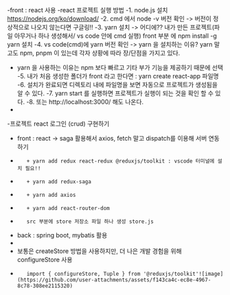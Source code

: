  -front : react 사용
 -react 프로젝트 실행 방법
 -1. node.js 설치 https://nodejs.org/ko/download/
 -2. cmd 에서 node -v 버전 확인 -> 버전이 정상적으로 나오지 않는다면 구글링!!
 -3. yarn 설치 -> 어디에?? 내가 만든 프로젝트(파일 아무거나 하나 생성해서/ vs code 안에 cmd 실행) front 부분
에 npm install -g yarn 설치
 -4. vs code(cmd)에 yarn 버전 확인 -> yarn 을 설치하는 이유? yarn 말고도 npm, pnpm 이 있는데 각자 상황에 따라 장/단점을 가지고 있다.
 -    yarn 을 사용하는 이유는 npm 보다 빠르고 기타 부가 기능을 제공하기 때문에 선택
 -5. 내가 처음 생성한 폴더가 front 라고 한다면 : yarn create react-app 파일명
 -6. 설치가 완료되면 디렉토리 내에 파일명을 보면 자동으로 프로젝트가 생성됨을 알 수 있다.
 -7. yarn start 를 실행하면 프로젝트가 실행이 되는 것을 확인 할 수 있다.
 -8. 또는 http://localhost:3000/ 해도 나온다.
 -
 -프로젝트 react 로그인 (crud) 구현하기
 -    front : react -> saga 활용해서 axios, fetch 말고 dispatch를 이용해 서버 연동하기
 -        + yarn add redux react-redux @reduxjs/toolkit : vscode 터미널에 설치 필요!!
 -        + yarn add redux-saga
 -        + yarn add axios
 -        + yarn add react-router-dom
 -        src 부분에 store 저장소 파일 하나 생성 store.js
 -    back : spring boot, mybatis 활용
 -
 -    보통은 createStore 방법을 사용하지만, 더 나은 개발 경험을 위해 configureStore 사용
 -        import { configureStore, Tuple } from '@reduxjs/toolkit'![image](https://github.com/user-attachments/assets/f143ca4c-ec8e-4967-8c78-308ee2115320)
